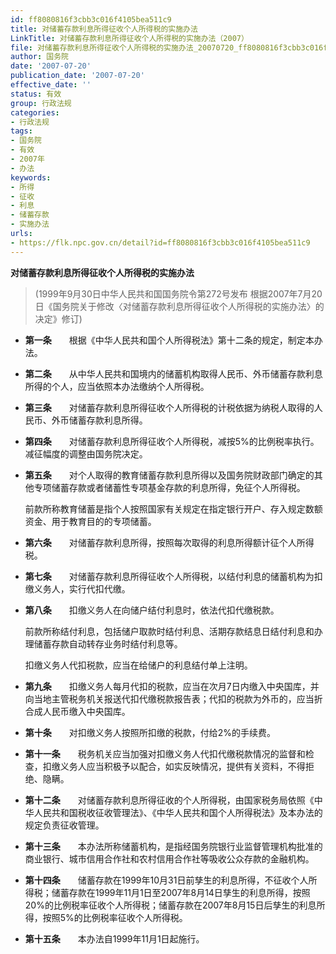 ```yaml
---
id: ff8080816f3cbb3c016f4105bea511c9
title: 对储蓄存款利息所得征收个人所得税的实施办法
LinkTitle: 对储蓄存款利息所得征收个人所得税的实施办法（2007）
file: 对储蓄存款利息所得征收个人所得税的实施办法_20070720_ff8080816f3cbb3c016f4105bea511c9.docx
author: 国务院
date: '2007-07-20'
publication_date: '2007-07-20'
effective_date: ''
status: 有效
group: 行政法规
categories:
- 行政法规
tags:
- 国务院
- 有效
- 2007年
- 办法
keywords:
- 所得
- 征收
- 利息
- 储蓄存款
- 实施办法
urls:
- https://flk.npc.gov.cn/detail?id=ff8080816f3cbb3c016f4105bea511c9
---
```


**对储蓄存款利息所得征收个人所得税的实施办法**

> (1999年9月30日中华人民共和国国务院令第272号发布 根据2007年7月20日《国务院关于修改〈对储蓄存款利息所得征收个人所得税的实施办法〉的决定》修订)

- **第一条**　　根据《中华人民共和国个人所得税法》第十二条的规定，制定本办法。

- **第二条**　　从中华人民共和国境内的储蓄机构取得人民币、外币储蓄存款利息所得的个人，应当依照本办法缴纳个人所得税。

- **第三条**　　对储蓄存款利息所得征收个人所得税的计税依据为纳税人取得的人民币、外币储蓄存款利息所得。

- **第四条**　　对储蓄存款利息所得征收个人所得税，减按5%的比例税率执行。减征幅度的调整由国务院决定。

- **第五条**　　对个人取得的教育储蓄存款利息所得以及国务院财政部门确定的其他专项储蓄存款或者储蓄性专项基金存款的利息所得，免征个人所得税。

  前款所称教育储蓄是指个人按照国家有关规定在指定银行开户、存入规定数额资金、用于教育目的的专项储蓄。

- **第六条**　　对储蓄存款利息所得，按照每次取得的利息所得额计征个人所得税。

- **第七条**　　对储蓄存款利息所得征收个人所得税，以结付利息的储蓄机构为扣缴义务人，实行代扣代缴。

- **第八条**　　扣缴义务人在向储户结付利息时，依法代扣代缴税款。

  前款所称结付利息，包括储户取款时结付利息、活期存款结息日结付利息和办理储蓄存款自动转存业务时结付利息等。

  扣缴义务人代扣税款，应当在给储户的利息结付单上注明。

- **第九条**　　扣缴义务人每月代扣的税款，应当在次月7日内缴入中央国库，并向当地主管税务机关报送代扣代缴税款报告表；代扣的税款为外币的，应当折合成人民币缴入中央国库。

- **第十条**　　对扣缴义务人按照所扣缴的税款，付给2%的手续费。

- **第十一条**　　税务机关应当加强对扣缴义务人代扣代缴税款情况的监督和检查，扣缴义务人应当积极予以配合，如实反映情况，提供有关资料，不得拒绝、隐瞒。

- **第十二条**　　对储蓄存款利息所得征收的个人所得税，由国家税务局依照《中华人民共和国税收征收管理法》、《中华人民共和国个人所得税法》及本办法的规定负责征收管理。

- **第十三条**　　本办法所称储蓄机构，是指经国务院银行业监督管理机构批准的商业银行、城市信用合作社和农村信用合作社等吸收公众存款的金融机构。

- **第十四条**　　储蓄存款在1999年10月31日前孳生的利息所得，不征收个人所得税；储蓄存款在1999年11月1日至2007年8月14日孳生的利息所得，按照20%的比例税率征收个人所得税；储蓄存款在2007年8月15日后孳生的利息所得，按照5%的比例税率征收个人所得税。

- **第十五条**　　本办法自1999年11月1日起施行。
